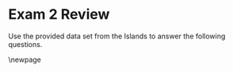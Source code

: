 # Exam 2 Review

Use the provided data set from the Islands to answer the following questions.

\newpage

